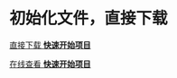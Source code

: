 # 初始化文件，直接下载

<a href="../quickStart/quickStart.zip">直接下载 **快速开始项目**</a>

<a href="../quickStart/index.html">在线查看 **快速开始项目**</a>